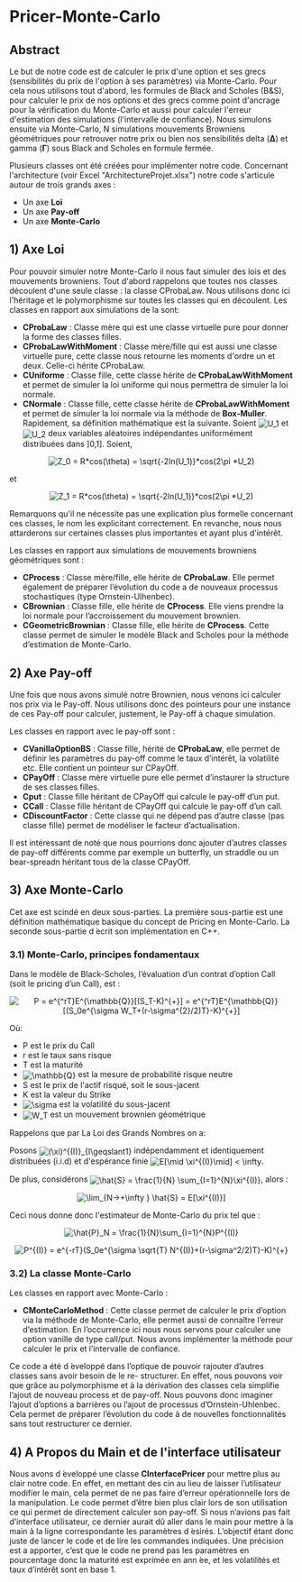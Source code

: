 # Pricer-Monte-Carlo

## Abstract

Le but de notre code est de calculer le prix d'une option et ses grecs (sensibilités du prix de l'option à ses paramètres) via Monte-Carlo. Pour cela nous utilisons tout d'abord, les formules de Black and Scholes (B&S), pour calculer le prix de nos options et des grecs comme point d'ancrage pour la vérification du Monte-Carlo et aussi pour calculer l'erreur d'estimation des simulations (l'intervalle de confiance). Nous simulons ensuite via Monte-Carlo, N simulations mouvements Browniens géométriques pour retrouver notre prix ou bien nos sensibilités delta (**∆**) et gamma (**Γ**) sous Black and Scholes en formule fermée.

Plusieurs classes ont été créées pour implémenter notre code. Concernant l'architecture (voir Excel "ArchitectureProjet.xlsx") notre code s'articule autour de trois grands axes :
- Un axe **Loi**
- Un axe **Pay-off**
- Un axe **Monte-Carlo**

## 1) Axe Loi

Pour pouvoir simuler notre Monte-Carlo il nous faut simuler des lois et des mouvements browniens. Tout d'abord rappelons que toutes nos classes découlent d'une seule classe : la classe CProbaLaw. Nous utilisons donc ici l'héritage et le polymorphisme sur toutes les classes qui en découlent. Les classes en rapport aux simulations de la sont:
- **CProbaLaw** : Classe mère qui est une classe virtuelle pure pour donner la forme des classes filles.
- **CProbaLawWithMoment** : Classe mère/fille qui est aussi une classe virtuelle pure, cette classe nous retourne les moments d'ordre un et deux. Celle-ci hérite CProbaLaw.
- **CUniforme** : Classe fille, cette classe hérite de **CProbaLawWithMoment** et permet de simuler la loi uniforme qui nous permettra de simuler la loi normale.
- **CNormale** : Classe fille, cette classe hérite de **CProbaLawWithMoment** et permet de simuler la loi normale via la méthode de **Box-Muller**. Rapidement, sa définition mathématique est la suivante. Soient <img src="https://latex.codecogs.com/gif.latex?U_1" title="U_1" align="center" />
 et <img src="https://latex.codecogs.com/gif.latex?U_2" title="U_2" align="center" /> deux variables aléatoires indépendantes uniformément distribuées dans ]0,1]. Soient,
<p align="center"> 
 <img src="https://latex.codecogs.com/gif.latex?Z_0&space;=&space;R*cos(\theta)&space;=&space;\sqrt{-2ln(U_1)}*cos(2\pi&space;*U_2)" title="Z_0 = R*cos(\theta) =   \sqrt{-2ln(U_1)}*cos(2\pi *U_2)" align="center"/>
</p>
    et
<p align="center"> 
 <img src="https://latex.codecogs.com/gif.latex?Z_1&space;=&space;R*cos(\theta)&space;=&space;\sqrt{-2ln(U_1)}*cos(2\pi&space;*U_2)" title="Z_1 = R*cos(\theta) = \sqrt{-2ln(U_1)}*cos(2\pi *U_2)" align="center"/>
</p>

Remarquons qu'il ne nécessite pas une explication plus formelle concernant ces classes, le nom les explicitant correctement. En revanche, nous nous attarderons sur certaines classes plus importantes et ayant plus d'intérêt.


Les classes en rapport aux simulations de mouvements browniens géométriques sont :
- **CProcess** : Classe mère/fille, elle hérite de **CProbaLaw**. Elle permet également de préparer l’évolution du code a de nouveaux processus stochastiques (type Ornstein-Ulhenbec).
- **CBrownian** : Classe fille, elle hérite de **CProcess**. Elle viens prendre la loi normale pour l’accroissement du mouvement brownien.
- **CGeometricBrownian** : Classe fille, elle hérite de **CProcess**. Cette classe permet de simuler le modèle Black and Scholes pour la méthode d’estimation de Monte-Carlo.

## 2) Axe Pay-off

Une fois que nous avons simulé notre Brownien, nous venons ici calculer nos prix via le Pay-off. Nous utilisons donc des pointeurs pour une instance de ces Pay-off pour calculer, justement, le Pay-off à chaque simulation.

Les classes en rapport avec le pay-off sont :
- **CVanillaOptionBS** : Classe fille, hérité de **CProbaLaw**, elle permet de définir les paramètres du pay-off comme le taux d’intérêt, la volatilité etc. Elle contient un pointeur sur CPayOff.
- **CPayOff** : Classe mère virtuelle pure elle permet d’instaurer la structure de ses classes filles.
- **Cput** : Classe fille héritant de CPayOff qui calcule le pay-off d’un put.
- **CCall** : Classe fille héritant de CPayOff qui calcule le pay-off d’un call.
- **CDiscountFactor** : Cette classe qui ne dépend pas d’autre classe (pas classe fille) permet de modéliser le facteur d’actualisation.


Il est intéressant de noté que nous pourrions donc ajouter d’autres classes de pay-off différents comme par exemple un butterfly, un straddle ou un bear-spreadn héritant tous de la classe CPayOff.

## 3) Axe Monte-Carlo

Cet axe est scindé en deux sous-parties. La première sous-partie est une définition mathématique basique du concept de Pricing en Monte-Carlo. La seconde sous-partie d ́ecrit son implémentation en C++.

### 3.1) Monte-Carlo, principes fondamentaux

Dans le modèle de Black-Scholes, l’évaluation d’un contrat d’option Call (soit le pricing d’un Call), est :

<p align="center"> 
<img src="https://latex.codecogs.com/gif.latex?P&space;=&space;e^{^rT}E^{\mathbb{Q}}[(S_T-K)^{&plus;}]&space;=&space;e^{^rT}E^{\mathbb{Q}}[(S_0e^{\sigma&space;W_T&plus;(r-\sigma^{2}/2)T}-K)^{&plus;}]" title="P = e^{^rT}E^{\mathbb{Q}}[(S_T-K)^{+}] = e^{^rT}E^{\mathbb{Q}}[(S_0e^{\sigma W_T+(r-\sigma^{2}/2)T}-K)^{+}]" align="center"/>
</p>

Où:
- P est le prix du Call
- r est le taux sans risque
- T est la maturité
- <img src="https://latex.codecogs.com/gif.latex?\mathbb{Q}" title="\mathbb{Q}" align="center"/> est la mesure de probabilité risque neutre
- S est le prix de l'actif risqué, soit le sous-jacent
- K est la valeur du Strike
- <img src="https://latex.codecogs.com/gif.latex?\sigma" title="\sigma" align="center"/> est la volatilité du sous-jacent
- <img src="https://latex.codecogs.com/gif.latex?W_T" title="W_T" align="center"/> est un mouvement brownien géométrique

Rappelons que par La Loi des Grands Nombres on a:

Posons <img src="https://latex.codecogs.com/gif.latex?(\xi)^{(I)}_{I\geqslant1}" title="(\xi)^{(I)}_{I\geqslant1}" align="center"/> indépendamment et identiquement distribuées (i.i.d) et d'espérance finie <img src="https://latex.codecogs.com/gif.latex?E[\mid&space;\xi^{(I)}\mid]&space;<&space;\infty" title="E[\mid \xi^{(I)}\mid] < \infty" align="center"/>.

De plus, considérons <img src="https://latex.codecogs.com/gif.latex?\hat{S}&space;=&space;\frac{1}{N}&space;\sum_{I=1}^{N}\xi^{(I)}" title="\hat{S} = \frac{1}{N} \sum_{I=1}^{N}\xi^{(I)}" align="center"/>, alors :

<p align="center"> 
<img src="https://latex.codecogs.com/gif.latex?\lim_{N->&plus;\infty&space;}&space;\hat{S}&space;=&space;E[\xi^{(I)}]" title="\lim_{N->+\infty } \hat{S} = E[\xi^{(I)}]" align="center"/>
</p>

Ceci nous donne donc l'estimateur de Monte-Carlo du prix tel que :
<p align="center"> 
 <img src="https://latex.codecogs.com/gif.latex?\hat{P}_N&space;=&space;\frac{1}{N}\sum_{I=1}^{N}P^{(I)}" title="\hat{P}_N = \frac{1}{N}\sum_{I=1}^{N}P^{(I)}" align="center"/>
</p>

<p align="center"> 
 <img src="https://latex.codecogs.com/gif.latex?P^{(I)}&space;=&space;e^{-rT}(S_0e^{\sigma&space;\sqrt{T}&space;N^{(I)}&plus;(r-\sigma^2/2)T}-K)^{&plus;}" title="P^{(I)} = e^{-rT}(S_0e^{\sigma \sqrt{T} N^{(I)}+(r-\sigma^2/2)T}-K)^{+}" align="center"/>
</p>

### 3.2) La classe Monte-Carlo

Les classes en rapport avec Monte-Carlo :
- **CMonteCarloMethod** : Cette classe permet de calculer le prix d’option via la méthode de Monte-Carlo, elle permet aussi de connaître l’erreur d’estimation. En l’occurrence ici nous nous servons pour calculer une option vanille de type call/put. Nous avons implémenter la méthode pour calculer le prix et l’intervalle de confiance.

Ce code a été d ́eveloppé dans l’optique de pouvoir rajouter d’autres classes sans avoir besoin de le re- structurer. En effet, nous pouvons voir que grâce au polymorphisme et à la dérivation des classes cela simplifie l’ajout de nouveau process et de pay-off. Nous pouvons donc imaginer l’ajout d’options a barrières ou l’ajout de processus d’Ornstein-Uhlenbec. Cela permet de préparer l’évolution du code à de nouvelles fonctionnalités sans tout restructurer ce dernier.

## 4) A Propos du Main et de l'interface utilisateur

Nous avons d ́eveloppé une classe **CInterfacePricer** pour mettre plus au clair notre code. En effet, en mettant des cin au lieu de laisser l’utilisateur modifier le main, cela permet de ne pas faire d’erreur opérationnelle lors de la manipulation. Le code permet d’être bien plus clair lors de son utilisation ce qui permet de directement calculer son pay-off. Si nous n’avions pas fait d’interface utilisateur, ce dernier aurait dû aller dans le main pour mettre à la main à la ligne correspondante les paramètres d ́esirés. L’objectif étant donc juste de lancer le code et de lire les commandes indiquées. Une précision est a apporter, c’est que le code ne prend pas les paramètres en pourcentage donc la maturité est exprimée en ann ́ee, et les volatilités et taux d’intérêt sont en base 1.

